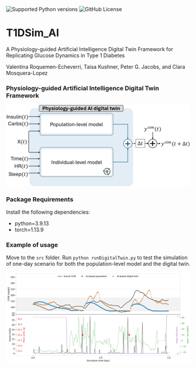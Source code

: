 

<img alt="Supported Python versions" src="https://img.shields.io/badge/Supported_Python_Versions-3.9-blue">
<img alt="GitHub License" src="https://img.shields.io/badge/license-MIT-green">

# T1DSim_AI
A Physiology-guided Artificial Intelligence Digital Twin Framework for Replicating Glucose Dynamics in Type 1 Diabetes

Valentina Roquemen-Echeverri, Taisa Kushner, Peter G. Jacobs, and Clara Mosquera-Lopez
### Physiology-guided Artificial Intelligence Digital Twin Framework

![framework](example/img/figure_DigitalTwinOverview.jpg)

### Package Requirements

Install the following dependencies:

* python=3.9.13
* torch=1.13.9

### Example of usage

Move to the `src` folder. Run `python runDigitalTwin.py` to test the simulation of one-day scenario for both the population-level model and the digital twin.

![example](example/img/figure_exampleSubject_X.png)
